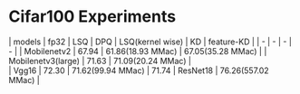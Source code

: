# Cifar100 Experiments 

| models | fp32 | LSQ | DPQ | LSQ(kernel wise) | KD | feature-KD | 
| - | - | - | - |
| Mobilenetv2 | 67.94 | 61.86(18.93 MMac) | 67.05(35.28 MMac) | 
| Mobilenetv3(large) | 71.63 | 71.09(20.24 MMac) |  
| Vgg16 | 72.30 | 71.62(99.94 MMac) | 71.74
| ResNet18 | 76.26(557.02 MMac) | 